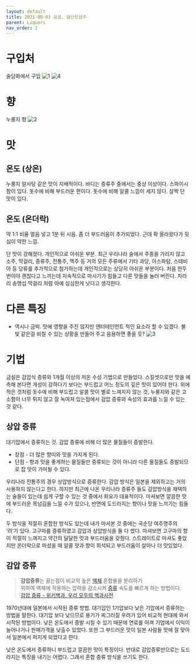 ```yaml
---
layout: default
title: 2021-08-03 금설, 금산인삼주
parent: Liquors 
nav_order: 2
---
```


# 구입처
술담화에서 구입
![1](1.png)
![4](4.png)

# 향
누룽지 향
![2](2.png)

# 맛
## 온도 (상온)
누룽지 알사탕 같은 맛이 지배적이다.
바디는 증류주 중에서는 중상 이상이다.
스파이시함이 있다.
돗수에 비해 부드러운 편이다.
돗수에 비해 알콜 느낌이 세지 않다.
살짝 단 맛이 있다.

## 온도 (온더락)
약 1:1 비율
얼음 넣고 1분 뒤 시음.
좀 더 부드러움이 추가되었다.
근데 확 올라왔다가 뒷심이 약한 느낌.

단 맛이 강해졌다. 개인적으로 아쉬운 부분. 최근 우리나라 술에서 주종을 가리지 않고 소주, 막걸리, 증류주, 전통주, 맥주 등 거의 모든 주류에서 기타 과당, 아스파탐, 스테비아 등 당류를 추가적으로 첨가하는데 개인적으로는 상당히 아쉬운 부분이다.  처음 한두번이야 괜찮다고 느끼는데 지속적으로 마시기가 힘들고 다른 맛들을 눌러 버린다. 차라리 송명섭 막걸리 처럼 아예 심심한게 낫다고 생각한다.

# 다른 특징
- 역시나 금박. 맛에 영향을 주진 않지만 엔터테인먼트 적인 요소라 할 수 있겠다.
불빛 같은걸 비칠 수 있는 상황을 만들어 주고 음용하면 좋을 듯?
![3](3.png)

# 기법
금설은 감압식 증류와 1개월 이상의 저온 수성 기법으로 만들었다. 스킬셋으로만 맛을 예측해 본다면 개성이 강하다기 보다는 부드럽고 어느 정도의 깊은 맛이 있어야 한다. 위에 적은 것처럼 돗수에 비해 부드럽고 알콜 맛이 별로 느껴지지 않는 것, 누룽지와 같은 고소함이 너무 튀지 않고 잘 녹여져 있는점에서 감압 증류와 숙성의 효과를 느낄 수 있는 것 같다.

## 상압 증류
대기압에서 증류하는 것. 감압 증류에 비해 더 많은 물질들이 증발한다. 
- 장점 - 더 많은 향미와 맛을 가지게 된다.
- 단점 - 향과 맛을 좋게하는 물질들만 증류되는 것이 아니라 다른 물질들도 증발되므로 잡 맛이 가미될 수 있다.

우리나라 전통주의 경우 상압방식으로 증류한다. 감압 방식은 일본을 제외하고는 거의 사용하지 않는다고 한다. 하지만 최근에 나온 우리나라 증류주 들도 감압방식을 채택하는 술들이 있는데 쉽게 구할 수 있는 것 중에서 화요가 대표적이다. 마셔보면 깔끔한 맛에 부드러운 목넘김을 느낄 수가 있으나, 반면에 도드라지는 향이나 맛을 느끼기는 힘들다.

두 방식을 적절히 혼합한 방식도 있는데 내가 마셔본 것 중에는 국순당 여주명주의 ‘려’가 있다. 고구마를 증류하였고 감압과 상압방식을 둘 다 썼다. 마셔보면 고구마의 향이 적절히 느껴지고 약간의 달달한 맛과 부드러움을 갖췄다. 스트레이트로 마셔도 좋았지만 온더락으로 마셨을 때 알콜 맛과 향이 희석되고 부드러움이 살아나 더 맛있었다.

## 감압 증류
> **감압증류**는 끓는점이 비교적 높은  [액체](https://ko.wikipedia.org/wiki/%EC%95%A1%EC%B2%B4)  혼합물을 분리하기  
> 위하여 액체에 작용하는 압력을 감소시켜  [증류](https://ko.wikipedia.org/wiki/%EC%A6%9D%EB%A5%98)  속도를 빠르게 하는 방법이다.  
> [감압 증류 - 위키백과, 우리 모두의 백과사전](https://ko.wikipedia.org/wiki/%EA%B0%90%EC%95%95_%EC%A6%9D%EB%A5%98)  

1970년대에 일본에서 시작된 증류 방법. 대기압인 1기압보다 낮은 기압에서 증류하는 방법을 말한다. 대기압 보다 낮으므로 용기가 찌그러질 우려가 있어 비교적 현대에 와서 시작된 방법이다. 낮은 온도에서 증발 시킬 수 있기 때문에 연료를 아껴 기업에서 이익이 늘어나거나 판매가격을 낮출수  있었다. 또한 그 부드러운 맛이 일본 사람들 맛에 잘 맞아서 일본에서 퍼지게 되었다고 한다.

낮은 온도에서 증류하니 부드럽고 깔끔한 맛이 특징이다. 반대로 감압증류만으로는 도드라지는 특징을 내기는 어렵다. 그래서 혼합 증류 방식을 쓰기도 한다.
